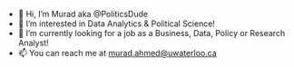 - 👋 Hi, I’m Murad aka @PoliticsDude
- 👀 I’m interested in Data Analytics & Political Science!
- 🌱 I’m currently looking for a job as a Business, Data, Policy or Research Analyst!
- 📫 You can reach me at murad.ahmed@uwaterloo.ca

<!---
PoliticsDude/PoliticsDude is a ✨ special ✨ repository because its `README.md` (this file) appears on your GitHub profile.
You can click the Preview link to take a look at your changes.
--->
